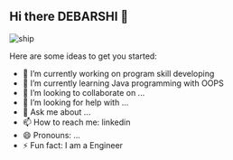 ## Hi there DEBARSHI 👋


![ship](https://github.com/user-attachments/assets/c7f9d1e7-1a7a-49b8-8f3a-71bd37306423)

Here are some ideas to get you started:

- 🔭 I’m currently working on program skill developing
- 🌱 I’m currently learning Java programming with OOPS
- 👯 I’m looking to collaborate on ...
- 🤔 I’m looking for help with ...
- 💬 Ask me about ...
- 📫 How to reach me: linkedin
- 😄 Pronouns: ...
- ⚡ Fun fact: I am a Engineer
